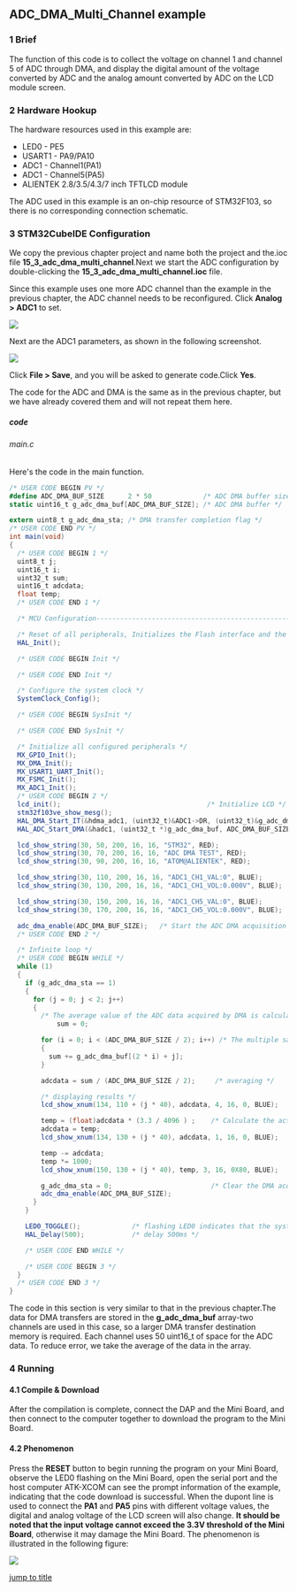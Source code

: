 ## ADC_DMA_Multi_Channel example<a name="brief"></a>

### 1 Brief
The function of this code is to collect the voltage on channel 1 and channel 5 of ADC through DMA, and display the digital amount of the voltage converted by ADC and the analog amount converted by ADC on the LCD module screen.
### 2 Hardware Hookup
The hardware resources used in this example are:
+ LED0 - PE5
+ USART1 - PA9/PA10
+ ADC1 - Channel1(PA1)
+ ADC1 - Channel5(PA5)
+ ALIENTEK  2.8/3.5/4.3/7 inch TFTLCD module

The ADC used in this example is an on-chip resource of STM32F103, so there is no corresponding connection schematic.

### 3 STM32CubeIDE Configuration

We copy the previous chapter project and name both the project and the.ioc file **15_3_adc_dma_multi_channel**.Next we start the ADC configuration by double-clicking the **15_3_adc_dma_multi_channel.ioc** file.

Since this example uses one more ADC channel than the example in the previous chapter, the ADC channel needs to be reconfigured.
Click **Analog > ADC1** to set. 

<img src="../../1_docs/3_figures/15_3_adc_dma_multi_channel/01_config.png">

Next are the ADC1 parameters, as shown in the following screenshot.

<img src="../../1_docs/3_figures/15_3_adc_dma_multi_channel/02_parameter.png">

Click **File > Save**, and you will be asked to generate code.Click **Yes**.

The code for the ADC and DMA is the same as in the previous chapter, but we have already covered them and will not repeat them here.

##### code
###### main.c
Here's the code in the main function.
```c#
/* USER CODE BEGIN PV */
#define ADC_DMA_BUF_SIZE      2 * 50             /* ADC DMA buffer size */
static uint16_t g_adc_dma_buf[ADC_DMA_BUF_SIZE]; /* ADC DMA buffer */

extern uint8_t g_adc_dma_sta; /* DMA transfer completion flag */
/* USER CODE END PV */
int main(void)
{
  /* USER CODE BEGIN 1 */
  uint8_t j;
  uint16_t i;
  uint32_t sum;
  uint16_t adcdata;
  float temp;
  /* USER CODE END 1 */

  /* MCU Configuration--------------------------------------------------------*/

  /* Reset of all peripherals, Initializes the Flash interface and the Systick. */
  HAL_Init();

  /* USER CODE BEGIN Init */

  /* USER CODE END Init */

  /* Configure the system clock */
  SystemClock_Config();

  /* USER CODE BEGIN SysInit */

  /* USER CODE END SysInit */

  /* Initialize all configured peripherals */
  MX_GPIO_Init();
  MX_DMA_Init();
  MX_USART1_UART_Init();
  MX_FSMC_Init();
  MX_ADC1_Init();
  /* USER CODE BEGIN 2 */
  lcd_init();                                     /* Initialize LCD */
  stm32f103ve_show_mesg();
  HAL_DMA_Start_IT(&hdma_adc1, (uint32_t)&ADC1->DR, (uint32_t)&g_adc_dma_buf, 0);
  HAL_ADC_Start_DMA(&hadc1, (uint32_t *)g_adc_dma_buf, ADC_DMA_BUF_SIZE);

  lcd_show_string(30, 50, 200, 16, 16, "STM32", RED);
  lcd_show_string(30, 70, 200, 16, 16, "ADC DMA TEST", RED);
  lcd_show_string(30, 90, 200, 16, 16, "ATOM@ALIENTEK", RED);

  lcd_show_string(30, 110, 200, 16, 16, "ADC1_CH1_VAL:0", BLUE);
  lcd_show_string(30, 130, 200, 16, 16, "ADC1_CH1_VOL:0.000V", BLUE);

  lcd_show_string(30, 150, 200, 16, 16, "ADC1_CH5_VAL:0", BLUE);
  lcd_show_string(30, 170, 200, 16, 16, "ADC1_CH5_VOL:0.000V", BLUE);

  adc_dma_enable(ADC_DMA_BUF_SIZE);   /* Start the ADC DMA acquisition */
  /* USER CODE END 2 */

  /* Infinite loop */
  /* USER CODE BEGIN WHILE */
  while (1)
  {
    if (g_adc_dma_sta == 1)
    {
      for (j = 0; j < 2; j++)
      {
        /* The average value of the ADC data acquired by DMA is calculated */
	  		sum = 0;

        for (i = 0; i < (ADC_DMA_BUF_SIZE / 2); i++) /* The multiple sampled values of the ADC are mean-filtered */
        {
          sum += g_adc_dma_buf[(2 * i) + j];
        }

        adcdata = sum / (ADC_DMA_BUF_SIZE / 2);     /* averaging */

        /* displaying results */
        lcd_show_xnum(134, 110 + (j * 40), adcdata, 4, 16, 0, BLUE);

        temp = (float)adcdata * (3.3 / 4096 ) ;    /* Calculate the actual voltage value (1000 times larger) */
        adcdata = temp;
        lcd_show_xnum(134, 130 + (j * 40), adcdata, 1, 16, 0, BLUE);

        temp -= adcdata;
        temp *= 1000;
        lcd_show_xnum(150, 130 + (j * 40), temp, 3, 16, 0X80, BLUE);

        g_adc_dma_sta = 0;                         /* Clear the DMA acquisition completion status flag */
        adc_dma_enable(ADC_DMA_BUF_SIZE);
      }
    }

    LED0_TOGGLE();             /* flashing LED0 indicates that the system is running */
    HAL_Delay(500);            /* delay 500ms */

    /* USER CODE END WHILE */

    /* USER CODE BEGIN 3 */
  }
  /* USER CODE END 3 */
}
```
The code in this section is very similar to that in the previous chapter.The data for DMA transfers are stored in the **g_adc_dma_buf** array-two channels are used in this case, so a larger DMA transfer destination memory is required. Each channel uses 50 uint16_t of space for the ADC data. To reduce error, we take the average of the data in the array.


### 4 Running
#### 4.1 Compile & Download
After the compilation is complete, connect the DAP and the Mini Board, and then connect to the computer together to download the program to the Mini Board.
#### 4.2 Phenomenon
Press the **RESET** button to begin running the program on your Mini Board, observe the LED0 flashing on the Mini Board, open the serial port and the host computer ATK-XCOM can see the prompt information of the example, indicating that the code download is successful. When the dupont line is used to connect the **PA1** and **PA5** pins with different voltage values, the digital and analog voltage of the LCD screen will also change. **It should be noted that the input voltage cannot exceed the 3.3V threshold of the Mini Board**, otherwise it may damage the Mini Board. The phenomenon is illustrated in the following figure:

<img src="../../1_docs/3_figures/15_3_adc_dma_multi_channel/03_lcd.png">

[jump to title](#brief)